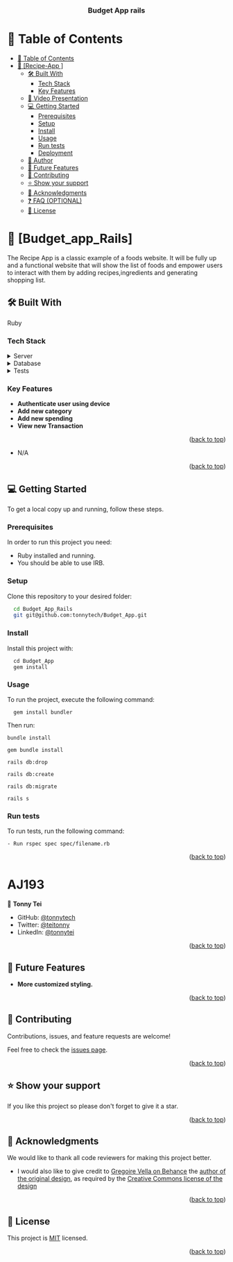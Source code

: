 <a name="readme-top"></a>

<div align="center">

  <h3><b>Budget App rails

</b></h3>

</div>

# 📗 Table of Contents

- [📗 Table of Contents](#-table-of-contents)
- [📖 \[Recipe-App
\] ](#-Food_App_Rails
)
  - [🛠 Built With ](#-built-with-)
    - [Tech Stack ](#tech-stack-)
    - [Key Features ](#key-features-)
  - [🔭 Video Presentation](#video)
  - [💻 Getting Started ](#-getting-started-)
    - [Prerequisites](#prerequisites)
    - [Setup](#setup)
    - [Install](#install)
    - [Usage](#usage)
    - [Run tests](#run-tests)
    - [Deployment](#deployment)
  - [👥 Author ](#-author-)
  - [🔭 Future Features ](#-future-features-)
  - [🤝 Contributing ](#-contributing-)
  - [⭐️ Show your support ](#️-show-your-support-)
  - [🙏 Acknowledgments ](#-acknowledgments-)
  - [❓ FAQ (OPTIONAL) ](#-faq-optional-)
  - [📝 License ](#-license-)


# 📖 [Budget_app_Rails]
 <a name="about-project"></a>
The Recipe App is a classic example of a foods website. It will be fully up and a functional website that will show the list of foods and empower users to interact with them by adding recipes,ingredients and generating shopping list.
## 🛠 Built With <a name="built-with"></a>
Ruby

### Tech Stack <a name="tech-stack"></a>

<details>
  <summary>Server</summary>
  <ul>
    <li><a https://www.ruby-lang.org/en/>Ruby</a></li>
  </ul>
</details>

<details>
  <summary>Database</summary>
  <ul>
    <li><a>PostgreSQL</a></li>
  </ul>
</details>

<details>
  <summary>Tests</summary>
  <ul>
    <li><a>Rspec</a></li>
    <li><a>Capybara</a></li>
  </ul>
</details>

### Key Features <a name="key-features"></a>

- **Authenticate user using device**
- **Add new category**
- **Add new spending**
- **View new Transaction**


<p align="right">(<a href="#readme-top">back to top</a>)</p>

- N/A

<p align="right">(<a href="#readme-top">back to top</a>)</p>

## 💻 Getting Started <a name="getting-started"></a>


To get a local copy up and running, follow these steps.

### Prerequisites

In order to run this project you need:

- Ruby installed and running.
- You should be able to use IRB.


### Setup

Clone this repository to your desired folder:
```sh
  cd Budget_App_Rails
  git git@github.com:tonnytech/Budget_App.git
```


### Install

Install this project with:
```
  cd Budget_App
  gem install

```

### Usage

To run the project, execute the following command:

```
  gem install bundler

```
Then run:
```
bundle install
```
```
gem bundle install
```

```
rails db:drop
```
```
rails db:create
```
```
rails db:migrate
```
```
rails s
```


### Run tests

To run tests, run the following command:
```
- Run rspec spec spec/filename.rb
```

<p align="right">(<a href="#readme-top">back to top</a>)</p>


# <a name="authors">AJ193</a>

👤 **Tonny Tei**

- GitHub: [@tonnytech](https://github.com/tonnytech)
- Twitter: [@teitonny](https://twitter.com/teitonny)
- LinkedIn: [@tonnytei](https://www.linkedin.com/in/tonnytei)

<p align="right">(<a href="#readme-top">back to top</a>)</p>


## 🔭 Future Features <a name="future-features"></a>

-  **More customized styling.**

<p align="right">(<a href="#readme-top">back to top</a>)</p>


## 🤝 Contributing <a name="contributing"></a>

Contributions, issues, and feature requests are welcome!

Feel free to check the [issues page](https://github.com/tonnytech/Budget_App/issues).

<p align="right">(<a href="#readme-top">back to top</a>)</p>


## ⭐️ Show your support <a name="support"></a>


If you like this project so please don't forget to give it a star.

<p align="right">(<a href="#readme-top">back to top</a>)</p>


## 🙏 Acknowledgments <a name="acknowledgements"></a>

We would like to thank all code reviewers for making this project better.

- I would also like to give credit to [Gregoire Vella on Behance](https://www.behance.net/gregoirevella) the [author of the original design](https://www.behance.net/gallery/19759151/Snapscan-iOs-design-and-branding?tracking_source=), as required by the [Creative Commons license of the design](https://creativecommons.org/licenses/by-nc/4.0/)

<p align="right">(<a href="#readme-top">back to top</a>)</p>



## 📝 License <a name="license"></a>
This project is [MIT](./LICENSE) licensed.


<p align="right">(<a href="#readme-top">back to top</a>)</p>
